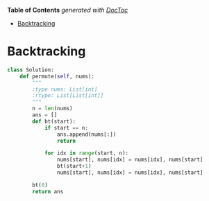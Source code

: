 <!-- START doctoc generated TOC please keep comment here to allow auto update -->
<!-- DON'T EDIT THIS SECTION, INSTEAD RE-RUN doctoc TO UPDATE -->
**Table of Contents**  *generated with [DocToc](https://github.com/thlorenz/doctoc)*

- [Backtracking](#backtracking)

<!-- END doctoc generated TOC please keep comment here to allow auto update -->

# Backtracking

```python
class Solution:
    def permute(self, nums):
        """
        :type nums: List[int]
        :rtype: List[List[int]]
        """
        n = len(nums)
        ans = []
        def bt(start):
            if start == n:
                ans.append(nums[:])
                return

            for idx in range(start, n):
                nums[start], nums[idx] = nums[idx], nums[start]
                bt(start+1)
                nums[start], nums[idx] = nums[idx], nums[start]

        bt(0)
        return ans
```
